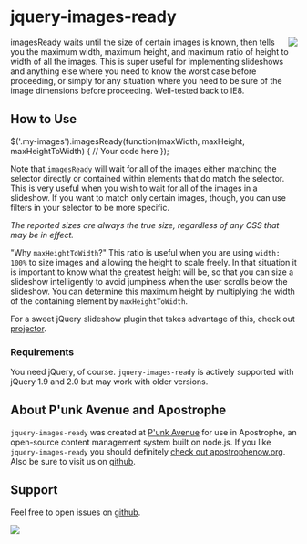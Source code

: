 # jquery-images-ready

<a href="http://apostrophenow.org/"><img src="https://raw.github.com/punkave/jquery-images-ready/master/logos/logo-box-madefor.png" align="right" /></a>

imagesReady waits until the size of certain images is known, then tells you the maximum width, maximum height, and maximum ratio of height to width of all the images. This is super useful for implementing slideshows and anything else where you need to know the worst case before proceeding, or simply for any situation where you need to be sure of the image dimensions before proceeding. Well-tested back to IE8.

## How to Use

$('.my-images').imagesReady(function(maxWidth, maxHeight, maxHeightToWidth) {
  // Your code here
});

Note that `imagesReady` will wait for all of the images either matching the selector directly or contained within elements that do match the selector. This is very useful when you wish to wait for all of the images in a slideshow. If you want to match only certain images, though, you can use filters in your selector to be more specific.

*The reported sizes are always the true size, regardless of any CSS that may be in effect.*

"Why `maxHeightToWidth`?" This ratio is useful when you are using `width: 100%` to size images and allowing the height to scale freely. In that situation it is important to know what the greatest height will be, so that you can size a slideshow intelligently to avoid jumpiness when the user scrolls below the slideshow. You can determine this maximum height by multiplying the width of the containing element by `maxHeightToWidth`.

For a sweet jQuery slideshow plugin that takes advantage of this, check out [projector](http://github.com/punkave/jquery-projector).

### Requirements

You need jQuery, of course. `jquery-images-ready` is actively supported with jQuery 1.9 and 2.0 but may work with older versions.

## About P'unk Avenue and Apostrophe

`jquery-images-ready` was created at [P'unk Avenue](http://punkave.com) for use in Apostrophe, an open-source content management system built on node.js. If you like `jquery-images-ready` you should definitely [check out apostrophenow.org](http://apostrophenow.org). Also be sure to visit us on [github](http://github.com/punkave).

## Support

Feel free to open issues on [github](http://github.com/punkave/jquery-images-ready).

<a href="http://punkave.com/"><img src="https://raw.github.com/punkave/jquery-images-ready/master/logos/logo-box-builtby.png" /></a>

